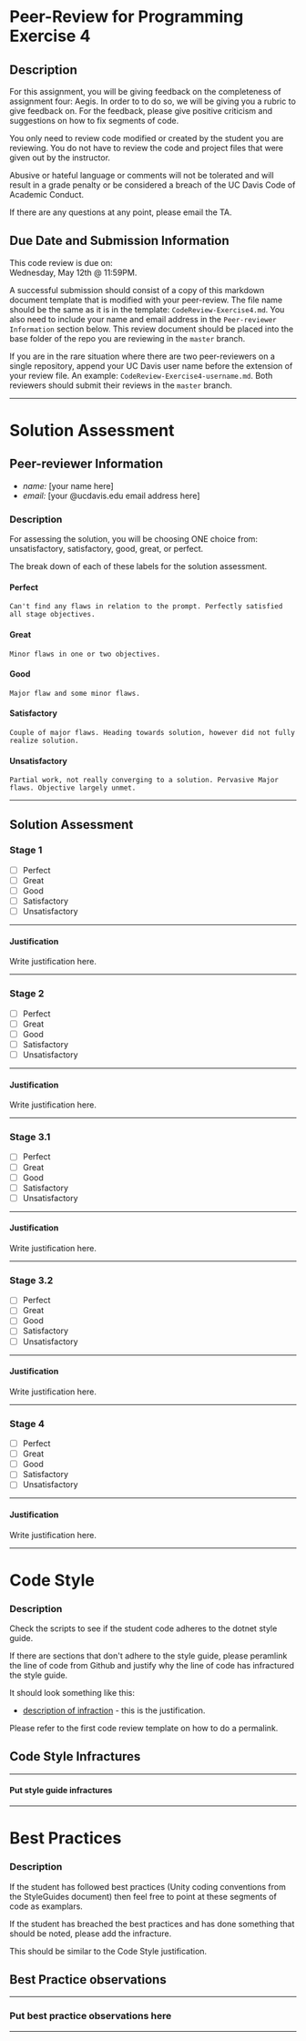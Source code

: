 # Peer-Review for Programming Exercise 4 #

## Description ##

For this assignment, you will be giving feedback on the completeness of assignment four: Aegis. In order to to do so, we will be giving you a rubric to give feedback on. For the feedback, please give positive criticism and suggestions on how to fix segments of code.

You only need to review code modified or created by the student you are reviewing. You do not have to review the code and project files that were given out by the instructor.

Abusive or hateful language or comments will not be tolerated and will result in a grade penalty or be considered a breach of the UC Davis Code of Academic Conduct.

If there are any questions at any point, please email the TA.   


## Due Date and Submission Information
This code review is due on:  
Wednesday, May 12th @ 11:59PM.

A successful submission should consist of a copy of this markdown document template that is modified with your peer-review. The file name should be the same as it is in the template: `CodeReview-Exercise4.md`. You also need to include your name and email address in the `Peer-reviewer Information` section below. This review document should be placed into the base folder of the repo you are reviewing in the `master` branch.

If you are in the rare situation where there are two peer-reviewers on a single repository, append your UC Davis user name before the extension of your review file. An example: `CodeReview-Exercise4-username.md`. Both reviewers should submit their reviews in the `master` branch.
___
# Solution Assessment #

## Peer-reviewer Information

* *name:* [your name here] 
* *email:* [your @ucdavis.edu email address here]

### Description ###

For assessing the solution, you will be choosing ONE choice from: unsatisfactory, satisfactory, good, great, or perfect.

The break down of each of these labels for the solution assessment.

#### Perfect #### 
    Can't find any flaws in relation to the prompt. Perfectly satisfied all stage objectives.

#### Great ####
    Minor flaws in one or two objectives. 

#### Good #####
    Major flaw and some minor flaws.

#### Satisfactory ####
    Couple of major flaws. Heading towards solution, however did not fully realize solution.

#### Unsatisfactory ####
    Partial work, not really converging to a solution. Pervasive Major flaws. Objective largely unmet.


___

## Solution Assessment ##

### Stage 1 ###

- [ ] Perfect
- [ ] Great
- [ ] Good
- [ ] Satisfactory
- [ ] Unsatisfactory

___
#### Justification ##### 
Write justification here.

___
### Stage 2 ###

- [ ] Perfect
- [ ] Great
- [ ] Good
- [ ] Satisfactory
- [ ] Unsatisfactory

___
#### Justification ##### 
Write justification here.

___
### Stage 3.1 ###

- [ ] Perfect
- [ ] Great
- [ ] Good
- [ ] Satisfactory
- [ ] Unsatisfactory

___
#### Justification ##### 
Write justification here.

___
### Stage 3.2 ###

- [ ] Perfect
- [ ] Great
- [ ] Good
- [ ] Satisfactory
- [ ] Unsatisfactory

___
#### Justification ##### 
Write justification here.

___
### Stage 4 ###

- [ ] Perfect
- [ ] Great
- [ ] Good
- [ ] Satisfactory
- [ ] Unsatisfactory

___
#### Justification ##### 
Write justification here.

___
# Code Style #


### Description ###
Check the scripts to see if the student code adheres to the dotnet style guide.

If there are sections that don't adhere to the style guide, please peramlink the line of code from Github and justify why the line of code has infractured the style guide.

It should look something like this:

* [description of infraction](https://github.com/dr-jam/ECS189L) - this is the justification.

Please refer to the first code review template on how to do a permalink.


## Code Style Infractures ##

___
#### Put style guide infractures ####

___

# Best Practices #

### Description ###

If the student has followed best practices (Unity coding conventions from the StyleGuides document) then feel free to point at these segments of code as examplars. 

If the student has breached the best practices and has done something that should be noted, please add the infracture.


This should be similar to the Code Style justification.

## Best Practice observations ##

___
### Put best practice observations here ###
___
